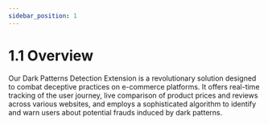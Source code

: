 ```yaml
---
sidebar_position: 1
---
```


# 1.1 Overview

Our Dark Patterns Detection Extension is a revolutionary solution designed to combat deceptive practices on e-commerce platforms. It offers real-time tracking of the user journey, live comparison of product prices and reviews across various websites, and employs a sophisticated algorithm to identify and warn users about potential frauds induced by dark patterns.
